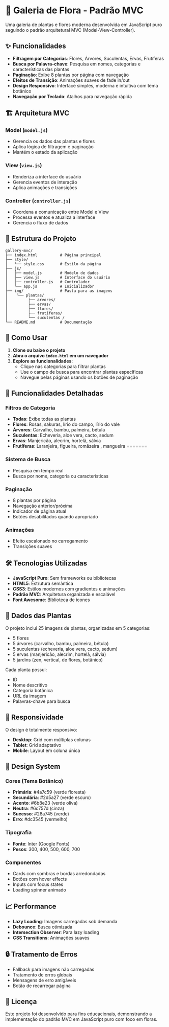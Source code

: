 # 🌿 Galeria de Flora - Padrão MVC

Uma galeria de plantas e flores moderna desenvolvida em JavaScript puro seguindo o padrão arquitetural MVC (Model-View-Controller).

## ✨ Funcionalidades

- **Filtragem por Categorias**: Flores, Árvores, Suculentas, Ervas, Frutíferas
- **Busca por Palavra-chave**: Pesquisa em nomes, categorias e características das plantas
- **Paginação**: Exibe 8 plantas por página com navegação
- **Efeitos de Transição**: Animações suaves de fade in/out
- **Design Responsivo**: Interface simples, moderna e intuitiva com tema botânico
- **Navegação por Teclado**: Atalhos para navegação rápida

## 🏗️ Arquitetura MVC

### Model (`model.js`)
- Gerencia os dados das plantas e flores
- Aplica lógica de filtragem e paginação
- Mantém o estado da aplicação

### View (`view.js`)
- Renderiza a interface do usuário
- Gerencia eventos de interação
- Aplica animações e transições

### Controller (`controller.js`)
- Coordena a comunicação entre Model e View
- Processa eventos e atualiza a interface
- Gerencia o fluxo de dados

## 📁 Estrutura do Projeto

```
gallery-mvc/
├── index.html          # Página principal
├── style/
│   └── style.css       # Estilo da página
├── js/
│   ├── model.js        # Modelo de dados
│   ├── view.js         # Interface do usuário
│   ├── controller.js   # Controlador
│   └── app.js          # Inicializador
├── img/                # Pasta para as imagens
│    └── plantas/
│         ├── arvores/  
│         ├── ervas/
│         ├── flores/
│         ├── frutiferas/
│         └── suculentas /                    
└── README.md           # Documentação
```

## 🚀 Como Usar

1. **Clone ou baixe o projeto**
2. **Abra o arquivo `index.html` em um navegador**
3. **Explore as funcionalidades**:
   - Clique nas categorias para filtrar plantas
   - Use o campo de busca para encontrar plantas específicas
   - Navegue pelas páginas usando os botões de paginação

## 🎯 Funcionalidades Detalhadas

### Filtros de Categoria
- **Todas**: Exibe todas as plantas
- **Flores**: Rosas, sakuras, lírio do campo, lírio do vale
- **Árvores**: Carvalho, bambu, palmeira, bétula
- **Suculentas**: Echeveria, aloe vera, cacto, sedum
- **Ervas**: Manjericão, alecrim, hortelã, sálvia
- **Frutíferas**: Laranjeira, figueira, romãzeira , mangueira
=======

### Sistema de Busca
- Pesquisa em tempo real
- Busca por nome, categoria ou características

### Paginação
- 8 plantas por página
- Navegação anterior/próxima
- Indicador de página atual
- Botões desabilitados quando apropriado

### Animações
- Efeito escalonado no carregamento
- Transições suaves

## 🛠️ Tecnologias Utilizadas

- **JavaScript Puro**: Sem frameworks ou bibliotecas
- **HTML5**: Estrutura semântica
- **CSS3**: Estilos modernos com gradientes e animações
- **Padrão MVC**: Arquitetura organizada e escalável
- **Font Awesome**: Biblioteca de ícones

## 🌱 Dados das Plantas

O projeto inclui 25 imagens de plantas, organizadas em 5 categorias:
- 5 flores
- 5 árvores (carvalho, bambu, palmeira, bétula)
- 5 suculentas (echeveria, aloe vera, cacto, sedum)
- 5 ervas (manjericão, alecrim, hortelã, sálvia)
- 5 jardins (zen, vertical, de flores, botânico)

Cada planta possui:
- ID
- Nome descritivo
- Categoria botânica
- URL da imagem
- Palavras-chave para busca

## 📱 Responsividade

O design é totalmente responsivo:
- **Desktop**: Grid com múltiplas colunas
- **Tablet**: Grid adaptativo
- **Mobile**: Layout em coluna única

## 🎨 Design System

### Cores (Tema Botânico)
- **Primária**: #4a7c59 (verde floresta)
- **Secundária**: #2d5a27 (verde escuro)
- **Acento**: #6b8e23 (verde oliva)
- **Neutra**: #6c757d (cinza)
- **Sucesso**: #28a745 (verde)
- **Erro**: #dc3545 (vermelho)

### Tipografia
- **Fonte**: Inter (Google Fonts)
- **Pesos**: 300, 400, 500, 600, 700

### Componentes
- Cards com sombras e bordas arredondadas
- Botões com hover effects
- Inputs com focus states
- Loading spinner animado

## 📈 Performance

- **Lazy Loading**: Imagens carregadas sob demanda
- **Debounce**: Busca otimizada
- **Intersection Observer**: Para lazy loading
- **CSS Transitions**: Animações suaves

## 🔒 Tratamento de Erros

- Fallback para imagens não carregadas
- Tratamento de erros globais
- Mensagens de erro amigáveis
- Botão de recarregar página


## 📝 Licença

Este projeto foi desenvolvido para fins educacionais, demonstrando a implementação do padrão MVC em JavaScript puro com foco em floras.
